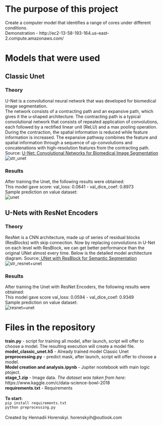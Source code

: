 <h1>The purpose of this project</h1>
Create a computer model that identifies a range of cores under different conditions.</br>
Demonstration - http://ec2-13-58-193-164.us-east-2.compute.amazonaws.com/

<h1>Models that were used</h1>
<h2>Classic Unet</h2>
<h3>Theory</h3>
U-Net is a convolutional neural network that was developed for biomedical image segmentation. </br>
The network consists of a contracting path and an expansive path, which gives it the u-shaped architecture. The contracting path is a typical convolutional network that consists of repeated application of convolutions, each followed by a rectified linear unit (ReLU) and a max pooling operation. During the contraction, the spatial information is reduced while feature information is increased. The expansive pathway combines the feature and spatial information through a sequence of up-convolutions and concatenations with high-resolution features from the contracting path. Sourсe: <a href="https://arxiv.org/abs/1505.04597"> U-Net: Convolutional Networks for Biomedical Image Segmentation </a> </br>
<img src="https://lmb.informatik.uni-freiburg.de/people/ronneber/u-net/u-net-architecture.png" alt="str_unet">
<h3>Results</h3>
After training the Unet, the following results were obtained: </br>
This model gave score: val_loss: 0.0641 - val_dice_coef: 0.8973 </br>
Sample prediction on value dataset: </br>
<img src="https://github.com/Tayge/semantic_segmentation/blob/master/image/Pred_Unet.jpg" alt="unet">

<h2>U-Nets with ResNet Encoders</h2>
<h3>Theory</h3>
ResNet is a CNN architecture, made up of series of residual blocks (ResBlocks)  with skip connection. Now by replacing convolutions in U-Net on each level with ResBlock, we can get better performance than the original UNet almost every time. Below is the detailed model architecture diagram. Sourсe:<a href="https://medium.com/@nishanksingla/unet-with-resblock-for-semantic-segmentation-dd1766b4ff66"> UNet with ResBlock for Semantic Segmentation </a></br>
<img src="https://miro.medium.com/max/3544/1*eKrh8FqJL3jodebYlielNg.png" alt="str_resnet+unet">
<h3>Results</h3>
After training the Unet with ResNet Encoders, the following results were obtained: </br>
This model gave score val_loss: 0.0594 - val_dice_coef: 0.9349 </br>
Sample prediction on value dataset: </br>
<img src="https://github.com/Tayge/semantic_segmentation/blob/master/image/Pred_Unet_Resnet.jpg" alt="resnet+unet">

<h1>Files in the repository</h1>
<b>train.py</b> - script for training all model, after launch, script will offer to choose a model. The resulting execution will create a model file. </br>
<b>model_classic_unet.h5</b> - Already trained model Classic Unet</br>
<b>preprocessing.py</b> - predict mask, after launch, script will offer to choose a model. </br>
<b>Model creation and analysis.ipynb</b> - Jupiter nootebook with main logic ptoject. </br>
<b>stage_1.zip</b> - Image data. <em>The dataset was taken from here:</em> https://www.kaggle.com/c/data-science-bowl-2018</br>
<b>requirements.txt</b> - Requirements</br>
</br>
<b>To start:</b></br>
<code>pip install requirements.txt </code></br>
<code>python preprocessing.py </code></br>
</br>
Created by Hennadii Horenskyi. horenskyih@outlook.com
